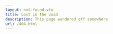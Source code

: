 ```yaml
---
layout: not-found.vto
title: Lost in the void
description: This page wandered off somewhere
url: /404.html
---
```

